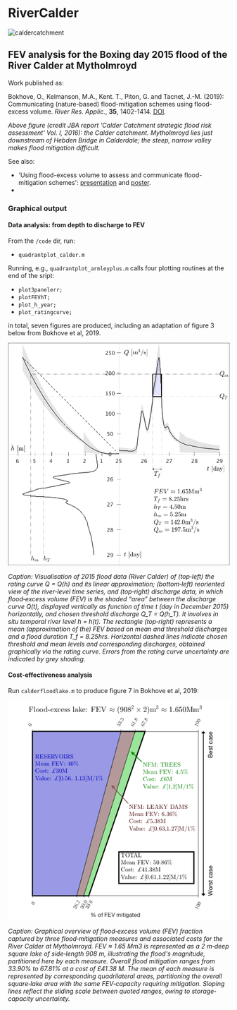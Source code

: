 # RiverCalder

![caldercatchment](figs/calderjba.png)

## FEV analysis for the Boxing day 2015 flood of the River Calder at Mytholmroyd

Work published as: 

Bokhove, O., Kelmanson, M.A., Kent. T., Piton, G. and Tacnet, J.-M. (2019): Communicating (nature-based) flood-mitigation schemes using flood-excess volume. *River Res. Applic.*, **35**, 1402-1414. [DOI](https://doi.org/10.1002/rra.3507).

*Above figure (credit JBA report 'Calder Catchment strategic flood risk assessment' Vol. I, 2016): the Calder catchment. Mytholmroyd lies just downstream of Hebden Bridge in Calderdale; the steep, narrow valley makes flood mitigation difficult.*

See also:
* 'Using flood-excess volume to assess and communicate flood-mitigation schemes': [presentation](http://www1.maths.leeds.ac.uk/~amttk/files/leedskyoto.pdf) and [poster](http://www1.maths.leeds.ac.uk/~amttk/files/INI_sept2018.pdf). 
* 

### Graphical output 

#### Data analysis: from depth to discharge to FEV

From the ```/code``` dir, run: 
 * ```quadrantplot_calder.m``` 
 
Running, e.g., ```quadrantplot_armleyplus.m``` calls four plotting routines at the end of the sript:
 * ```plot3panelerr;```
 * ```plotFEVhT;```
 * ```plot_h_year;```
 * ```plot_ratingcurve;```
 
in total, seven figures are produced, including an adaptation of figure 3 below from Bokhove et al, 2019.

![3panel](figs/calder_3panel_err.png)

*Caption: Visualisation of 2015 flood data (River Calder) of (top‐left) the rating curve Q = Q(h) and its linear approximation; (bottom‐left) reoriented view of the river‐level time series, and (top‐right) discharge data, in which flood‐excess volume (FEV) is the shaded “area” between the discharge curve Q(t), displayed vertically as function of time t (day in December 2015) horizontally, and chosen threshold discharge Q_T = Q(h_T). It involves in situ temporal river level h = h(t). The rectangle (top‐right) represents a mean (approximation of the) FEV based on mean and threshold discharges and a flood duration T_f = 8.25hrs. Horizontal dashed lines indicate chosen threshold and mean levels and corresponding discharges, obtained graphically via the rating curve. Errors from the rating curve uncertainty are indicated by grey shading.*

#### Cost-effectiveness analysis

Run ```calderfloodlake.m``` to produce figure 7 in Bokhove et al, 2019:

![floodscheme](figs/calderfloodlakev2.png)

*Caption: Graphical overview of flood‐excess volume (FEV) fraction captured by three flood‐mitigation measures and associated costs for the River Calder at Mytholmroyd. FEV ≈ 1.65 Mm3 is represented as a 2 m‐deep square lake of side‐length 908 m, illustrating the flood's magnitude, partitioned here by each measure. Overall flood mitigation ranges from 33.90% to 67.81% at a cost of £41.38 M. The mean of each measure is represented by corresponding quadrilateral areas, partitioning the overall square‐lake area with the same FEV‐capacity requiring mitigation. Sloping lines reflect the sliding scale between quoted ranges, owing to storage‐capacity uncertainty.*
